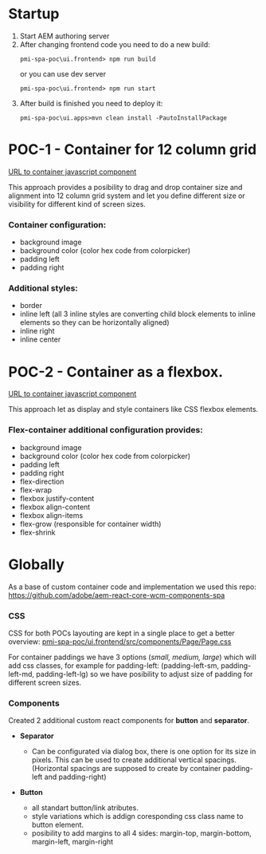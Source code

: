 # Startup

 1. Start AEM authoring server
 2. After changing frontend code you need to do a new build:
    ```
    pmi-spa-poc\ui.frontend> npm run build
    ```
    or you can use dev server
    ```
    pmi-spa-poc\ui.frontend> npm run start
    ```
 3. After build is finished you need to deploy it:
    ```
    pmi-spa-poc\ui.apps>mvn clean install -PautoInstallPackage
    ```


# POC-1 - Container for 12 column grid
[URL to container javascript component](pmi-spa-poc/ui.frontend/src/components/Container/v1)

This approach provides a posibility to drag and drop container size and alignment into 12 column grid system and let you define different size or visibility for different kind of screen sizes.

### Container configuration:
  - background image
  - background color (color hex code from colorpicker)
  - padding left
  - padding right

### Additional styles:
  - border
  - inline left (all 3 inline styles are converting child block elements to inline elements so they can be horizontally aligned)
  - inline right
  - inline center



# POC-2 - Container as a flexbox.
[URL to container javascript component](pmi-spa-poc/ui.frontend/src/components/Container/v2)

This approach let as display and style containers like CSS flexbox elements.

### Flex-container additional configuration provides:
  - background image
  - background color (color hex code from colorpicker)
  - padding left
  - padding right
  - flex-direction
  - flex-wrap
  - flexbox justify-content
  - flexbox align-content
  - flexbox align-items
  - flex-grow (responsible for container width)
  - flex-shrink


# Globally

As a base of custom container code and implementation we used this repo:
https://github.com/adobe/aem-react-core-wcm-components-spa

### CSS

CSS for both POCs layouting are kept in a single place to get a better overview:
[pmi-spa-poc/ui.frontend/src/components/Page/Page.css](pmi-spa-poc/ui.frontend/src/components/Page/Page.css)

For container paddings we have 3 options (*small, medium, large*) which will add css classes, for example for padding-left: (padding-left-sm, padding-left-md, padding-left-lg) so we have posibility to adjust size of padding for different screen sizes.

### Components

Created 2 additional custom react components for **button** and **separator**.

  - **Separator**
    - Can be configurated via dialog box, there is one option for its size in pixels. This can be used to create additional vertical spacings. (Horizontal spacings are supposed to create by container padding-left and padding-right)

  - **Button**
    - all standart button/link atributes.
    - style variations which is addign coresponding css class name to button element.
    - posibility to add margins to all 4 sides: margin-top, margin-bottom, margin-left, margin-right
